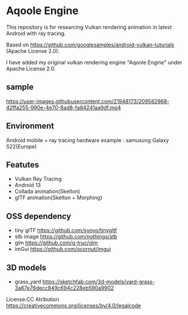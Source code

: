 # Aqoole Engine

This repository is for researcing Vulkan rendering animation in latest Android with ray tracing.

Based on https://github.com/googlesamples/android-vulkan-tutorials  (Apache License 2.0).

I have added my original vulkan rendering engine "Aqoole Engine" under Apache License 2.0.

sample
----------------------
https://user-images.githubusercontent.com/21948173/209582968-42ffa255-990e-4e70-8ad8-fa84241aa9df.mp4

Environment
----------------------
Android mobile + ray tracing hardware
example : samusung Galaxy S22(Europe)

Featutes
----------------------
- Vulkan Ray Tracing
- Android 13
- Collada animation(Skelton)
- glTF animation(Skelton + Morphing)

OSS dependency
----------------------
- tiny glTF https://github.com/syoyo/tinygltf
- stb image https://github.com/nothings/stb
- glm https://github.com/g-truc/glm
- imGui https://github.com/ocornut/imgui

3D models
----------------------
- grass_yard https://sketchfab.com/3d-models/yard-grass-3a67e76decc849c694c228eb590a9902

License:CC Atribution https://creativecommons.org/licenses/by/4.0/legalcode
